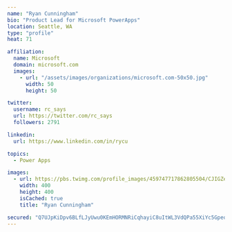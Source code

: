 ```yaml
---
name: "Ryan Cunningham"
bio: "Product Lead for Microsoft PowerApps"
location: Seattle, WA
type: "profile"
heat: 71

affiliation:
  name: Microsoft
  domain: microsoft.com
  images:
    - url: "/assets/images/organizations/microsoft.com-50x50.jpg"
      width: 50
      height: 50

twitter:
  username: rc_says
  url: https://twitter.com/rc_says
  followers: 2791

linkedin:
  url: https://www.linkedin.com/in/rycu

topics:
  - Power Apps

images:
  - url: https://pbs.twimg.com/profile_images/459747717862805504/CJIGZejd_400x400.png
    width: 400
    height: 400
    isCached: true
    title: "Ryan Cunningham"

secured: "Q7UJpKiDpv6BLfLJyUwu0KEmHORMNRiCqhayiC8uItWL3VdQPa55XiYc5Gpeq7WJa9bnJMorVQTfMnnjJMfVMQr3osxFp+lYAwal1kFVXT8wYJK2W4SbyEVeiAUDR/+h0pdX/M+/gKKgNiT3+R7uY938HT2MtcZc+KMP4PTRQ5eK65+8PpL/icQ/IQEmiY8UpOJUyDseXb5q8iXBvq7kXBg9XpS7EbeWyBYTl0EI2fqG+JhMj68DXnHw3HM3Lr5bVYQQ1oDLoEtKL5DtHMQgZminOR5kf9nvbmFuvToEsTGi40+3KlMjcZwddO4yaaI/H2dVDfYAuUY/upTYgqjVS7e+gxABYhLIPyJY69aXqoMAGhw5WxWTgm+zZUDE+Zb5Ssx2jB5EIJs2sTQirjrM+ucbur8V0O1TtWSNzskIoCA=;LHd/KzagaQq6S3yGBqw+Tg=="
---
```


